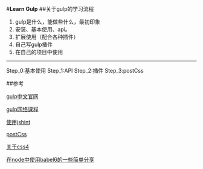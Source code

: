 #**Learn Gulp**
##关于gulp的学习流程
1. gulp是什么，能做些什么，最初印象
2. 安装、基本使用、api。
3. 扩展使用（配合各种插件）
4. 自己写gulp插件
5. 在自己的项目中使用

***

Step_0:基本使用
Step_1:API
Step_2:插件
Step_3:postCss





##参考

[gulp中文官网](http://www.gulpjs.com.cn/)

[gulp网络课程](http://www.hubwiz.com/course/562089cb1bc20c980538e25b/)

[使用jshint](http://jinlong.github.io/2014/10/25/jshint-configuration/?utm_source=tuicool&utm_medium=referral)

[postCss](http://www.cnblogs.com/givebest/p/4771154.html?utm_source=tuicool&utm_medium=referral)

[关于css4](http://web.jobbole.com/82168/)

[在node中使用babel6的一些简单分享](https://cnodejs.org/topic/56460e0d89b4b49902e7fbd3)
